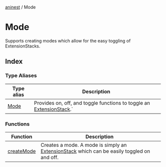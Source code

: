 [aninest](../index.md) / Mode

# Mode

Supports creating modes which allow for the easy toggling of ExtensionStacks.

## Index

### Type Aliases

| Type alias | Description |
| ------ | ------ |
| [Mode](type-aliases/Mode.md) | Provides on, off, and toggle functions to toggle an [ExtensionStack](../ExtensionStack/type-aliases/ExtensionStack.md).` |

### Functions

| Function | Description |
| ------ | ------ |
| [createMode](functions/createMode.md) | Creates a mode. A mode is simply an [ExtensionStack](../ExtensionStack/type-aliases/ExtensionStack.md) which can be easily toggled on and off. |
